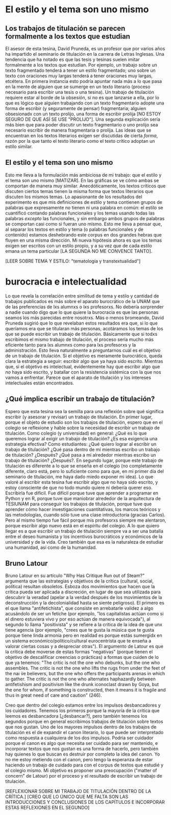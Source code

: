 # El estilo y el tema son uno mismo
## Los trabajos de titulación se parecen formalmente a los textos que estudian
El asesor de esta tesina, David Pruneda, es un profesor que por varios años ha impartido el seminario de titulación en la carrera de Letras Inglesas. Una tendencia que ha notado es que las tesis y tesinas suelen imitar formalmente a los textos que estudian. Por ejemplo, un trabajo sobre un texto fragmentado tenderá a tener un estilo fragmentado; uno sobre un texto con oraciones muy largas tenderá a tener oraciones muy largas, etcétera. En primera instancia esto podría apuntar nada más a lo que pasa en la mente de alguien que se sumerge en un texto literario (proceso necesario para escribir una tesis o una tesina). Un trabajo de titulación requiere estar al borde de la obsesión, si no es que lanzarse a ella, por lo que es lógico que alguien trabajando con un texto fragmentario adopte una forma de escribir (y seguramente de pensar) fragmentaria; alguien obsesionadx con un texto prolijo, una forma de escribir prolija [NO ESTOY SEGURO DE QUE ASÍ SE USE "PROLIJO"]. Una segunda explicación sería más bien que para poder discutir un texto fragmentario o uno prolijo sea necesario escribir de manera fragmentaria o prolija. Las ideas que se encuentran en los textos literarios exigen ser discutidas de cierta _forma_, razón por la que tanto el texto literario como el texto crítico adoptan un estilo similar.

## El estilo y el tema son uno mismo
Esto me lleva a la formulación más ambiciosa de mi trabajo: que el estilo y el tema son uno mismo [MATIZAR]. En las gráficas se ve cómo ambas se comportan de manera muy similar. Anecdóticamente, los textos críticos que discuten ciertos temas tienen la misma forma que textos literarios que discuten los mismos temas. Lo apasionante de los resultados del experimento es que mis definiciones de estilo y tema contienen grupos de palabras que expresamente no tienen ni una palabra en común: el estilo se cuantificó contando palabras funcionales y los temas usando todas las palabras _excepto_ las funcionales, y sin embargo ambos grupos de palabras se comportan casi como si fueran uno mismo. Esto me lleva a pensar que, al separar los textos en estilo y tema (o palabras funcionales y de contenido) estamos deshebrando este corpus en dos grandes hebras que fluyen en una misma dirección. Mi nueva hipótesis ahora es que los temas exigen ser escritos con un estilo propio, y a su vez que de cada estilo emana un tema particular [LA SEGUNDA NO ME CONVENCE TANTO].

[LEER SOBRE TEMA Y ESTILO: "tematología y transtextualidad"]

# burocracia e intelectualidad
Lo que revela la correlación entre similitud de tema y estilo y cantidad de trabajos publicados es más sobre el aparato burocrático de la UNAM que de las preferencias de lxs alumnxs o lxs profesorxs. No debería sorprender a nadie cuando digo que lo que quiere la burocracia es que las personas seamos los más parecidas entre nosotrxs. Más o menos bromeando, David Pruneda sugirió que lo que revelaban estos resultados era que, si lo que queríamos era que se titularan más personas, acotáramos los temas de los que se puede escribir un trabajo de titulación. Básicamente que si todxs escribimos el mismo trabajo de titulación, el proceso sería mucho más eficiente tanto para lxs alumnxs como para lxs profesorxs y la administración. Esto lleva naturalmente a preguntarnos cuál es el objetivo de un trabajo de titulación. Si el objetivo es meramente burocrático, queda clara la estrategia a seguir: escribir algo que ya haya sido escrito. Mientras que, si el objetivo es intelectual, evidentemente hay que escribir algo que _no_ haya sido escrito, y batallar con la resistencia sistémica con la que nos vamos a enfrentar. Parece que el aparato de titulación y los intereses intelectuales están encontrados.

## ¿Qué implica escribir un trabajo de titulación?
Espero que esta tesina sea la semilla para una reflexión sobre qué significa escribir (y asesorar y revisar) un trabajo de titulación. En primer lugar, porque el objeto de estudio son los trabajos de titulación, espero que en el colegio se reflexione y hable sobre la necesidad de escribir un trabajo de titulación. Como colegio (y universidad) en general: ¿Qué es lo que queremos lograr al exigir un trabajo de titulación? ¿Es esa exigencia una estrategia efectiva? Como estudiantes: ¿Qué quiero lograr al escribir un trabajo de titulación? ¿Qué pasa dentro de mí mientras escribo un trabajo de titulación? ¿Después? ¿Qué pasa a mi alrededor mientras escribo un trabajo de titulación? ¿Después?. En segundo lugar, porque este trabajo de titulación es diferente a lo que se enseña en el colegio (no completamente diferente, claro está, pero lo suficiente como para que, en mi primer día del seminario de titulación, me haya dado miedo exponer mi idea). Lo que valoré al escribir esta tesina fue escribir algo que no haya sido escrito, y estoy consciente de que no todo mundo quiere ni debería querer eso. Escribirla fue difícil. Fue difícil porque tuve que aprender a programar en Python y en R, porque tuve que maniobrar alrededor de la arquitectura de TESIUNAM para conseguir los trabajos de titulación, porque tuve que aprender cómo hacer investigaciones cuantitativas, los marcos teóricos y las metodologías, cuando sólo tuve una clase introductoria (gracias Carlos). Pero al mismo tiempo fue fácil porque mis profesorxs siempre me alentaron, porque escribir algo nuevo está en el espíritu del colegio. A lo que quiero llegar es a que escribir un trabajo de titulación siempre va a ser una batalla entre el deseo humanista y los incentivos burocráticos y económicos de la universidad y de la vida. Creo también que esa es la naturaleza de estudiar una humanidad, así como de la humanidad.

## Bruno Latour
Bruno Latour en su artículo "Why Has Critique Run out of Steam?" argumenta que las estrategias y objetivos de la crítica (cultural, social, política) resultan obsoletos. Esboza dos movimientos que hacen que la crítica pueda ser aplicada a discreción, en lugar de que sea utilizada para descubrir la veradad (apelar a la verdad después de los movimientos de la deconstrucción y la decolonialidad hasta se siente peligroso). El primero es el que llama "antifetichista", que consiste en arrebatarle validez a algo acusándolo de ser un fetiche (por ejemplo, "los capitalistas actúan como si el dinero estuviera vivo y por eso actúan de manera equivocada"), al segundo lo llama "positivista" y se refiere a la crítica de la idea de que unx tiene agencia (por ejemplo, "crees que te gusta la música que te gusta porque tiene linda armonía pero en realidad es porque estás sumergidx en un sistema económico/político/cultural eurocentrista que te enseña a valorar ciertas cosas y a despreciar otras"). El argumento de Latour es que la crítica debe moverse de estas formas "negativas" (porque tienen el objetivo de descalificar creencias o prácticas) a formas que cuiden de lo que ya tenemos: "The critic is not the one who debunks, but the one who assembles. The critic is not the one who lifts the rugs from under the feet of the naı ̈ve believers, but the one who offers the participants arenas in which to gather. The critic is not the one who alternates haphazardly between antifetishism and positivism like the drunk iconoclast drawn by Goya, but the one for whom, if something is constructed, then it means it is fragile and thus in great need of care and caution" (246). 

Creo que dentro del colegio estamos entre los impulsos desbancadores y los cuidadores. Tenemos los primeros porque la mayoría de la crítica que leemos es desbancadora [¿desbancar?], pero también tenemos los segundos porque en general escribimos trabajos de titulación sobre textos que nos gustan. Uno de los mayores impulsos dentro de los trabajos de titulación es el de expandir el canon literario, lo que puede ser interpretado como respuesta a cualquiera de los dos impulsos. Podría ser cuidador porque el canon es algo que necesita ser cuidado para ser mantenido, e incorporar textos que nos gustan es una forma de hacerlo, pero también hay quienes lo que buscan es destruir por completo la idea del canon. Yo no me estoy metiendo con el canon, pero tengo la esperanza de estar haciendo un trabajo de cuidado para con el corpus de textos que estudié y el colegio mismo. Mi objetivo es proponer una preocupación ("matter of concern" de Latour) por el proceso y el resultado de escribir un trabajo de titulación.

[REFLEXIONAR SOBRE MI TRABAJO DE TITULACIÓN DENTRO DE LA CRÍTICA.]
[CREO QUE LO ÚNICO QUE ME FALTA SON LAS INTRODUCCIONES Y CONCLUSIONES DE LOS CAPÍTULOS E INCORPORAR ESTAS REFLEXIONES EN EL SEGUNDO]


[^1]: Ejemplos de Latour mismo.